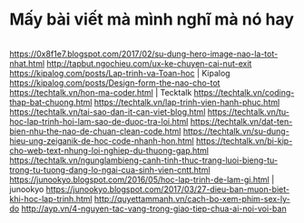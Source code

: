 # Mấy bài viết mà mình nghĩ mà nó hay
|   |   |
|---|---|
https://0x8f1e7.blogspot.com/2017/02/su-dung-hero-image-nao-la-tot-nhat.html
http://tapbut.ngochieu.com/ux-ke-chuyen-cai-nut-exit
https://kipalog.com/posts/Lap-trinh-va-Toan-hoc                     | Kipalog
https://kipalog.com/posts/Design-form-the-nao-cho-tot
https://techtalk.vn/hon-ma-coder.html                               | Tecktalk
https://techtalk.vn/coding-thap-bat-chuong.html
https://techtalk.vn/lap-trinh-vien-hanh-phuc.html
https://techtalk.vn/tai-sao-dan-it-can-viet-blog.html
https://techtalk.vn/tu-hoc-lap-trinh-hoi-lam-sao-de-duoc-tra-loi.html
https://techtalk.vn/dat-ten-bien-nhu-the-nao-de-chuan-clean-code.html
https://techtalk.vn/su-dung-hieu-ung-zeiganik-de-hoc-code-nhanh-hon.html
https://techtalk.vn/bi-kip-cho-web-text-nhung-loi-nghiep-du-thuong-gap.html
https://techtalk.vn/ngunglambieng-canh-tinh-thuc-trang-luoi-bieng-tu-trong-tu-tuong-dang-lo-ngai-cua-sinh-vien-cntt.html
https://junookyo.blogspot.com/2016/05/hoc-lap-trinh-de-lam-gi.html  | junookyo
https://junookyo.blogspot.com/2017/03/27-dieu-ban-muon-biet-khi-hoc-lap-trinh.html
http://quyettammanh.vn/cach-bo-xem-phim-sex-ly-do
http://ayp.vn/4-nguyen-tac-vang-trong-giao-tiep-chua-ai-noi-voi-ban

